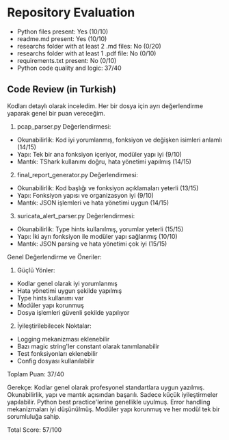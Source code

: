 
# Repository Evaluation

- Python files present: Yes (10/10)
- readme.md present: Yes (10/10)
- researchs folder with at least 2 .md files: No (0/20)
- researchs folder with at least 1 .pdf file: No (0/10)
- requirements.txt present: No (0/10)
- Python code quality and logic: 37/40

## Code Review (in Turkish)
Kodları detaylı olarak inceledim. Her bir dosya için ayrı değerlendirme yaparak genel bir puan vereceğim.

1. pcap_parser.py Değerlendirmesi:
- Okunabilirlik: Kod iyi yorumlanmış, fonksiyon ve değişken isimleri anlamlı (14/15)
- Yapı: Tek bir ana fonksiyon içeriyor, modüler yapı iyi (9/10)
- Mantık: TShark kullanımı doğru, hata yönetimi yapılmış (14/15)

2. final_report_generator.py Değerlendirmesi:
- Okunabilirlik: Kod başlığı ve fonksiyon açıklamaları yeterli (13/15)
- Yapı: Fonksiyon yapısı ve organizasyon iyi (9/10)
- Mantık: JSON işlemleri ve hata yönetimi uygun (14/15)

3. suricata_alert_parser.py Değerlendirmesi:
- Okunabilirlik: Type hints kullanılmış, yorumlar yeterli (15/15)
- Yapı: İki ayrı fonksiyon ile modüler yapı sağlanmış (10/10)
- Mantık: JSON parsing ve hata yönetimi çok iyi (15/15)

Genel Değerlendirme ve Öneriler:
1. Güçlü Yönler:
- Kodlar genel olarak iyi yorumlanmış
- Hata yönetimi uygun şekilde yapılmış
- Type hints kullanımı var
- Modüler yapı korunmuş
- Dosya işlemleri güvenli şekilde yapılıyor

2. İyileştirilebilecek Noktalar:
- Logging mekanizması eklenebilir
- Bazı magic string'ler constant olarak tanımlanabilir
- Test fonksiyonları eklenebilir
- Config dosyası kullanılabilir

Toplam Puan: 37/40

Gerekçe: Kodlar genel olarak profesyonel standartlara uygun yazılmış. Okunabilirlik, yapı ve mantık açısından başarılı. Sadece küçük iyileştirmeler yapılabilir. Python best practice'lerine genellikle uyulmuş. Error handling mekanizmaları iyi düşünülmüş. Modüler yapı korunmuş ve her modül tek bir sorumluluğa sahip.

Total Score: 57/100
